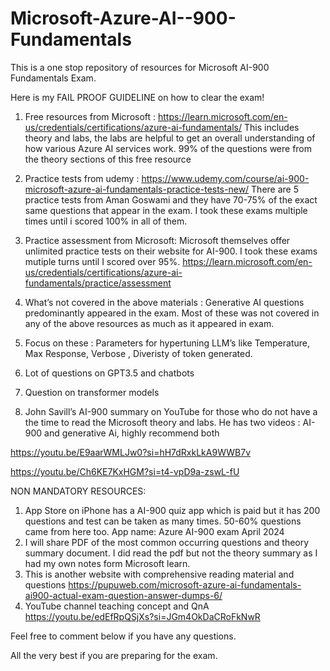 # Microsoft-Azure-AI--900-Fundamentals
This is a one stop repository of resources for Microsoft AI-900 Fundamentals Exam.


Here is my FAIL PROOF GUIDELINE on how to clear the exam! 

1. Free resources from Microsoft : https://learn.microsoft.com/en-us/credentials/certifications/azure-ai-fundamentals/
         This includes theory and labs, the labs are helpful to get an overall understanding of how various Azure AI services work. 99% of the questions were from the theory  sections of this free resource 

2. Practice tests from udemy : https://www.udemy.com/course/ai-900-microsoft-azure-ai-fundamentals-practice-tests-new/                                  There are 5 practice tests from Aman Goswami and they have 70-75% of the exact same questions that appear in the exam. I took these exams multiple times until i scored 100% in all of them. 

3. Practice assessment from Microsoft: Microsoft themselves offer unlimited practice tests on their website for AI-900. I took these exams mutiple turns until I scored over 95%. https://learn.microsoft.com/en-us/credentials/certifications/azure-ai-fundamentals/practice/assessment

4. What’s not covered in the above materials : Generative AI questions predominantly appeared in the exam. Most of these was not covered in any of the above resources as much as it appeared in exam. 

1. Focus on these : Parameters for hypertuning LLM’s like Temperature, Max Response, Verbose , Diveristy of token generated. 
2. Lot of questions on GPT3.5 and chatbots 
3. Question on transformer models 

5. John Savill’s AI-900 summary on YouTube for those who do not have a the time to read the Microsoft theory and labs. He has two videos : AI-900 and generative Ai, highly recommend both

https://youtu.be/E9aarWMLJw0?si=hH7dRxkLkA9WWB7v

https://youtu.be/Ch6KE7KxHGM?si=t4-vpD9a-zswL-fU

NON MANDATORY RESOURCES:

1. App Store on iPhone has a AI-900 quiz app which is paid but it has 200 questions and test can be taken as many times. 50-60% questions came from here too. App name: Azure AI-900 exam April 2024 
2. I will share PDF  of the most common occurring questions and theory summary document. I did read the pdf but not the theory summary as I had my own notes form Microsoft learn. 
3. This is another website with comprehensive reading material and questions https://pupuweb.com/microsoft-azure-ai-fundamentals-ai900-actual-exam-question-answer-dumps-6/
4. YouTube channel teaching concept and QnA https://youtu.be/edEfRpQSjXs?si=JGm4OkDaCRoFkNwR


Feel free to comment below if you have any questions. 

All the very best if you are preparing for the exam. 
